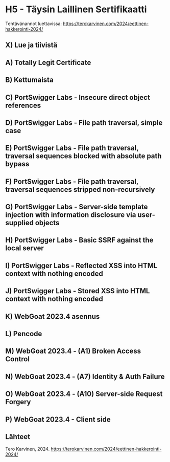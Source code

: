 # H5 - Täysin Laillinen Sertifikaatti

Tehtävänannot luettavissa: https://terokarvinen.com/2024/eettinen-hakkerointi-2024/

## X) Lue ja tiivistä

## A) Totally Legit Certificate

## B) Kettumaista

## C) PortSwigger Labs - Insecure direct object references

## D) PortSwigger Labs - File path traversal, simple case

## E) PortSwigger Labs - File path traversal, traversal sequences blocked with absolute path bypass

## F) PortSwigger Labs - File path traversal, traversal sequences stripped non-recursively

## G) PortSwigger Labs - Server-side template injection with information disclosure via user-supplied objects

## H) PortSwigger Labs - Basic SSRF against the local server

## I) PortSwigger Labs - Reflected XSS into HTML context with nothing encoded

## J) PortSwigger Labs - Stored XSS into HTML context with nothing encoded

## K) WebGoat 2023.4 asennus

## L) Pencode

## M) WebGoat 2023.4 - (A1) Broken Access Control

## N) WebGoat 2023.4 - (A7) Identity & Auth Failure

## O) WebGoat 2023.4 - (A10) Server-side Request Forgery

## P) WebGoat 2023.4 - Client side

## Lähteet

Tero Karvinen, 2024. https://terokarvinen.com/2024/eettinen-hakkerointi-2024/
